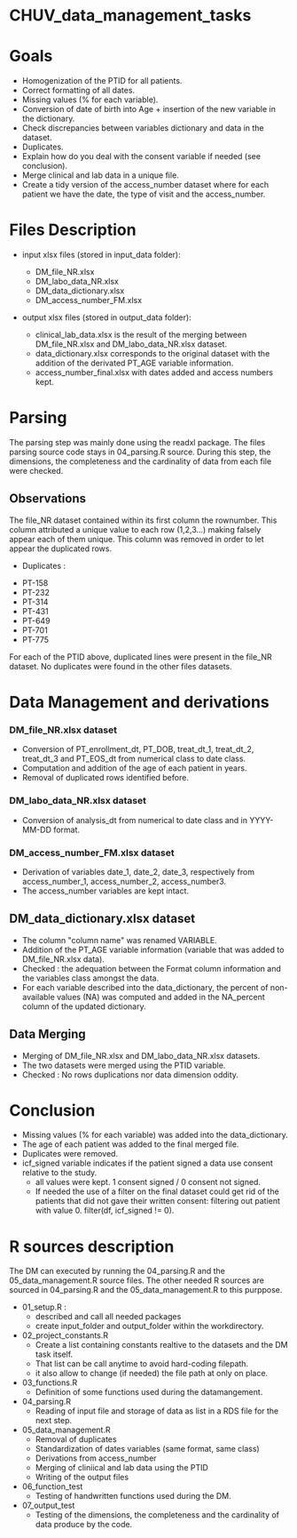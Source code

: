 # CHUV_data_management_tasks
 
# Goals
* Homogenization of the PTID for all patients.
* Correct formatting of all dates.
* Missing values (% for each variable).
* Conversion of date of birth into Age + insertion of the new variable in the dictionary.
* Check discrepancies between variables dictionary and data in the dataset.
* Duplicates.
* Explain how do you deal with the consent variable if needed (see conclusion).
* Merge clinical and lab data in a unique file.
* Create a tidy version of the access_number dataset where for each patient we have the date, the type of visit and the access_number.

# Files Description

* input xlsx files (stored in input_data folder):
  + DM_file_NR.xlsx
  + DM_labo_data_NR.xlsx
  + DM_data_dictionary.xlsx
  + DM_access_number_FM.xlsx
  
* output xlsx files (stored in output_data folder): 
  + clinical_lab_data.xlsx is the result of the merging between DM_file_NR.xlsx and DM_labo_data_NR.xlsx dataset.
  + data_dictionary.xlsx corresponds to the original dataset with the addition of the derivated PT_AGE variable information.
  + access_number_final.xlsx with dates added and access numbers kept.
  
# Parsing
The parsing step was mainly done using the readxl package. The files parsing source code stays in 04_parsing.R source. 
During this step, the dimensions, the completeness and the cardinality of data from each file were checked.

## Observations
The file_NR dataset contained within its first column the rownumber. This column attributed a unique value to each row (1,2,3...) making falsely appear each of them unique.
This column was removed in order to let appear the duplicated rows. 

* Duplicates : 
 + PT-158 
 + PT-232
 + PT-314
 + PT-431
 + PT-649
 + PT-701
 + PT-775 

For each of the PTID above, duplicated lines were present in the file_NR dataset.
No duplicates were found in the other files datasets.

# Data Management and derivations
###  DM_file_NR.xlsx dataset

* Conversion of PT_enrollment_dt, PT_DOB, treat_dt_1, treat_dt_2, treat_dt_3 and PT_EOS_dt from numerical class to date class.
* Computation and addition of the age of each patient in years. 
* Removal of duplicated rows identified before.

### DM_labo_data_NR.xlsx dataset
* Conversion of analysis_dt from numerical to date class and in YYYY-MM-DD format.

### DM_access_number_FM.xlsx dataset
* Derivation of variables date_1, date_2, date_3, respectively from access_number_1, access_number_2, access_number3.
* The access_number variables are kept intact.

## DM_data_dictionary.xlsx dataset
* The column "column name" was renamed VARIABLE.
* Addition of the PT_AGE variable information (variable that was added to DM_file_NR.xlsx data).
* Checked : the adequation between the Format column information and the variables class amongst the data.
* For each variable described into the data_dictionary, the percent of non-available values (NA) was computed and added in the NA_percent column
of the updated dictionary.

## Data Merging
* Merging of DM_file_NR.xlsx and DM_labo_data_NR.xlsx datasets.
* The two datasets were merged using the PTID variable.
* Checked : No rows duplications nor data dimension oddity. 

# Conclusion
* Missing values (% for each variable) was added into the data_dictionary.
* The age of each patient was added to the final merged file.
* Duplicates were removed.
* icf_signed variable indicates if the patient signed a data use consent relative to the study. 
  + all values were kept. 1 consent signed / 0 consent not signed.
  + If needed the use of a filter on the final dataset could get rid of the patients that did not gave their written consent: filtering out patient with value 0.
  filter(df, icf_signed != 0).

# R sources description
The DM can executed by running the 04_parsing.R and the 05_data_management.R source files. 
The other needed R sources are sourced in 04_parsing.R and the 05_data_management.R to this purppose.

* 01_setup.R : 
  + described and call all needed packages
  + create input_folder and output_folder within the workdirectory.
* 02_project_constants.R
  + Create a list containing constants realtive to the datasets and the DM task itself.
  + That list can be call anytime to avoid hard-coding filepath.
  + it also allow to change (if needed) the file path at only on place.
* 03_functions.R
  + Definition of some functions used during the datamangement. 
* 04_parsing.R
  + Reading of input file and storage of data as list in a RDS file for the next step.
* 05_data_management.R
  + Removal of duplicates
  + Standardization of dates variables (same format, same class)
  + Derivations from access_number
  + Merging of cliniical and lab data using the PTID
  + Writing of the output files
* 06_function_test
  + Testing of handwritten functions used during the DM.
* 07_output_test
  + Testing of the dimensions, the completeness and the cardinality of data produce by the code.
